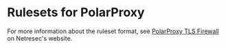 # Rulesets for PolarProxy
For more information about the ruleset format, see [PolarProxy TLS Firewall](https://www.netresec.com/?page=TlsFirewall) on Netresec's website.
